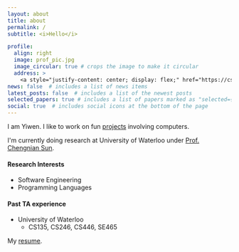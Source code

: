 ```yaml
---
layout: about
title: about
permalink: /
subtitle: <i>Hello</i>

profile:
  align: right
  image: prof_pic.jpg
  image_circular: true # crops the image to make it circular
  address: >
    <a style="justify-content: center; display: flex;" href="https://cs.uwaterloo.ca">University of Waterloo</a>
news: false  # includes a list of news items
latest_posts: false  # includes a list of the newest posts
selected_papers: true # includes a list of papers marked as "selected={true}"
social: true  # includes social icons at the bottom of the page
---
```


I am Yiwen. 
I like to work on fun <a href="projects" >projects</a> involving computers.

I'm currently doing research at University of Waterloo under <a href="https://chengniansun.bitbucket.io/public/index.html">Prof. Chengnian Sun</a>.

#### Research Interests
- Software Engineering
- Programming Languages

#### Past TA experience
- University of Waterloo
  - CS135, CS246, CS446, SE465

My <a href="resume">resume</a>.